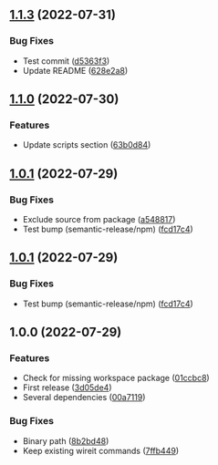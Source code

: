 ## [1.1.3](https://github.com/unlight/wireit-package/compare/wireit-package-v1.1.2...wireit-package-v1.1.3) (2022-07-31)


### Bug Fixes

* Test commit ([d5363f3](https://github.com/unlight/wireit-package/commit/d5363f3234615ba448e8b0805ddb34b63d0658b5))
* Update README ([628e2a8](https://github.com/unlight/wireit-package/commit/628e2a8b62ee9dc1074cb3d1c03f35f050c7a701))

## [1.1.0](https://github.com/unlight/wireit-package/compare/wireit-package-v1.0.1...wireit-package-v1.1.0) (2022-07-30)

### Features

- Update scripts section ([63b0d84](https://github.com/unlight/wireit-package/commit/63b0d841b38dfd01b671723c0c35baef36d1a5ac))

## [1.0.1](https://github.com/unlight/wireit-package/compare/wireit-package-v1.0.0...wireit-package-v1.0.1) (2022-07-29)

### Bug Fixes

- Exclude source from package ([a548817](https://github.com/unlight/wireit-package/commit/a548817ecacf67093998185b597292ce21a188c4))
- Test bump (semantic-release/npm) ([fcd17c4](https://github.com/unlight/wireit-package/commit/fcd17c454064edb928415c116d80c566d8646a62))

## [1.0.1](https://github.com/unlight/wireit-package/compare/wireit-package-v1.0.0...wireit-package-v1.0.1) (2022-07-29)

### Bug Fixes

- Test bump (semantic-release/npm) ([fcd17c4](https://github.com/unlight/wireit-package/commit/fcd17c454064edb928415c116d80c566d8646a62))

## 1.0.0 (2022-07-29)

### Features

- Check for missing workspace package ([01ccbc8](https://github.com/unlight/wireit-package/commit/01ccbc8d1d621c8132583db1e27fe8010fe77a61))
- First release ([3d05de4](https://github.com/unlight/wireit-package/commit/3d05de458f9284536811d7d85aec1605ad967bbe))
- Several dependencies ([00a7119](https://github.com/unlight/wireit-package/commit/00a71194fa3cb0b80346b229bdb55b205b68416f))

### Bug Fixes

- Binary path ([8b2bd48](https://github.com/unlight/wireit-package/commit/8b2bd48350e318d52bfd9ba14671b9ea2ef4cb98))
- Keep existing wireit commands ([7ffb449](https://github.com/unlight/wireit-package/commit/7ffb449e865864f19831a350dcd4d2ff1e7662c1))
